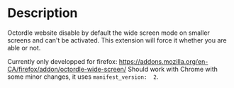 # Description
Octordle website disable by default the wide screen mode on smaller screens and can't be activated. This extension will force it whether you are able or not.

Currently only developped for firefox: 
https://addons.mozilla.org/en-CA/firefox/addon/octordle-wide-screen/
Should work with Chrome with some minor changes, it uses ```manifest_version:  2```.